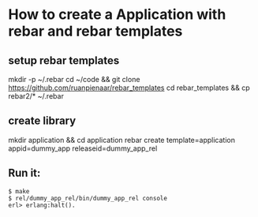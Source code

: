 # How to create a Application with rebar and rebar templates

## setup rebar templates
mkdir -p ~/.rebar
cd ~/code && git clone https://github.com/ruanpienaar/rebar_templates
cd rebar_templates && cp rebar2/* ~/.rebar

## create library
mkdir application && cd application
rebar create template=application appid=dummy_app releaseid=dummy_app_rel

## Run it:
```
$ make
$ rel/dummy_app_rel/bin/dummy_app_rel console
erl> erlang:halt().
```